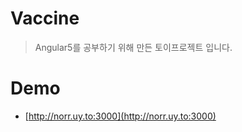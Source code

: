 # Vaccine

> Angular5를 공부하기 위해 만든 토이프로젝트 입니다.

# Demo

- [http://norr.uy.to:3000](http://norr.uy.to:3000)
